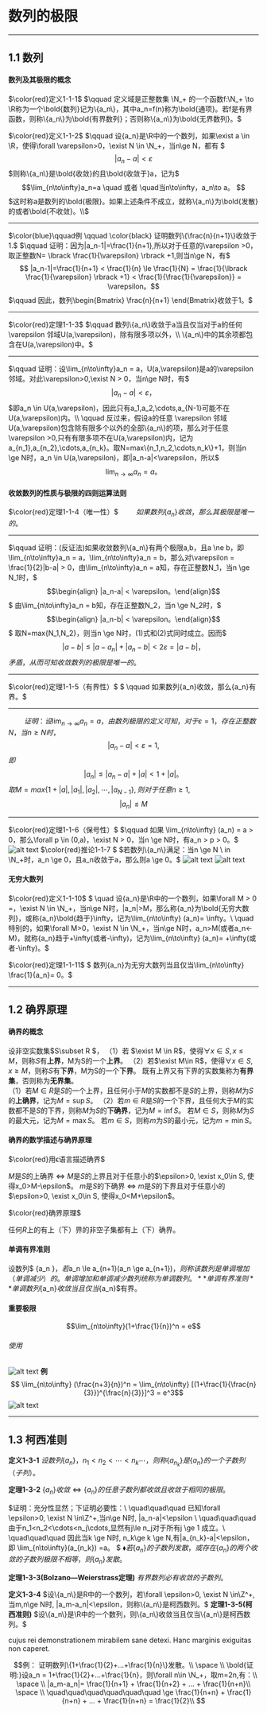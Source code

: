 # 数列的极限
***
## 1.1 数列
#### 数列及其极限的概念
$\color{red}定义1-1-1$ 
$\qquad 定义域是正整数集 \N_+ 的一个函数f:\N_+ \to \R称为一个\bold{数列}记为\{a_n\}，其中a_n=f(n)称为\bold{通项}。若f是有界函数，则称\{a_n\}为\bold{有界数列}；否则称\{a_n\}为\bold{无界数列}。$

$\color{red}定义1-1-2$ 
$\qquad 设\{a_n\}是\R中的一个数列，如果\exist a \in \R，使得\forall \varepsilon>0，\exist N \in \N_+，当n\ge N，都有 $
$$ |a_n-a| <\varepsilon $$
$则称\{a_n\}是\bold{收敛}的且\bold{收敛于}a，记为$
$$\lim_{n\to\infty}a_n=a \quad 或者 \quad当n\to\infty，a_n\to a。 $$
$这时称a是数列的\bold{极限}。如果上述条件不成立，就称\{a_n\}为\bold{发散}的或者\bold{不收敛}。\\$
***
$\color{blue}\qquad例 \qquad \color{black} 证明数列\{\frac{n}{n+1}\}收敛于1.$
$\qquad 证明：因为|a_n-1|=\frac{1}{n+1},所以对于任意的\varepsilon >0，取正整数N= \lbrack \frac{1}{\varepsilon} \rbrack +1,则当n\ge N，有$
$$ |a_n-1|=\frac{1}{n+1} < \frac{1}{n} \le \frac{1}{N} = \frac{1}{\lbrack \frac{1}{\varepsilon} \rbrack +1} < \frac{1}{\frac{1}{\varepsilon}} = \varepsilon。$$
$\qquad 因此，数列\begin{Bmatrix} \frac{n}{n+1} \end{Bmatrix}收敛于1。$
***
$\color{red}定理1-1-3$ 
$\qquad 数列\{a_n\}收敛于a当且仅当对于a的任何 \varepsilon 邻域U(a,\varepsilon)，除有限多项以外，\\ \{a_n\}中的其余项都包含在U(a,\varepsilon)中。$
***
$\qquad  证明：设\lim_{n\to\infty}a_n = a，U(a,\varepsilon)是a的\varepsilon邻域。对此\varepsilon>0,\exist N > 0，当n\ge N时，有$
$$ |a_n-a| < \varepsilon，$$
$即a_n \in U(a,\varepsilon)，因此只有a_1,a_2,\cdots,a_{N-1}可能不在U(a,\varepsilon)内。\\
\qquad 反过来，假设a的任意 \varepsilon 邻域U(a,\varepsilon)包含除有限多个以外的全部\{a_n\}的项，那么对于任意\varepsilon >0,只有有限多项不在U(a,\varepsilon)内，记为a_{n_1},a_{n_2},\cdots,a_{n_k}。取N=max\{n_1,n_2,\cdots,n_k\}+1，则当n \ge N时，a_n \in U(a,\varepsilon)，即|a_n-a|<\varepsilon，所以$
$$ \lim _{n\to\infty}a_n = a。$$

#### 收敛数列的性质与极限的四则运算法则
$\color{red}定理1-1-4（唯一性）$ 
$\qquad 如果数列\{a_n\}收敛，那么其极限是唯一的。$
***
$\qquad 证明：(反证法)如果收敛数列\{a_n\}有两个极限a,b，且a \ne b，即\lim_{n\to\infty}a_n = a，\lim_{n\to\infty}a_n = b，那么对\varepsilon = \frac{1}{2}|b-a| > 0，由\lim_{n\to\infty}a_n = a知，存在正整数N_1，当n \ge N_1时，$
$$\begin{align} |a_n-a| < \varepsilon。\end{align}$$
$ 由\lim_{n\to\infty}a_n = b知，存在正整数N_2，当n \ge N_2时，$
$$\begin{align} |a_n-b| < \varepsilon。\end{align}$$
$ 取N=max\{N_1,N_2\}，则当n \ge N时，(1)式和(2)式同时成立。因而$
$$ |a-b|\le |a-a_n|+|a_n-b|<2\varepsilon = |a-b|，$$
$矛盾，从而可知收敛数列的极限是唯一的。$
***
$\color{red}定理1-1-5（有界性）$ 
$ \qquad 如果数列\{a_n\}收敛，那么\{a_n\}有界。$
***
$\qquad 证明：设\lim_{n\to\infty}a_n = a，由数列极限的定义可知，对于\varepsilon =1 ，存在正整数N，当n\ge N时，$
$$ |a_n-a|<\varepsilon=1,$$
$即$
$$ |a_n|\le |a_n-a|+|a|<1+|a|。$$
$取M=max\{1+|a|,|a_1|,|a_2|,\cdots,|a_{N-1}\},则对于任意n\ge 1,$
$$ |a_n| \le M$$
***
$\color{red}定理1-1-6（保号性）$
$\qquad 如果 \lim_{n\to\infty} (a_n) = a > 0，那么\forall p \in (0,a)，\exist N > 0，当n \ge N时，有a_n > p > 0。$
![alt text](docs\1-1-5.png)
$\color{red}推论1-1-7 $ 
$若数列\{a_n\}满足：当n \ge N \ in \N_+时，a_n \ge 0，且a_n收敛于a，那么则a \ge 0。$
![alt text](docs\1-1-6.png)
![alt text](docs\1-1-7.png)

#### 无穷大数列
$\color{red}定义1-1-10$ 
$ \quad 设\{a_n\}是\R中的一个数列，如果\forall M > 0 =，\exist N \in \N_+，当n\ge N时，|a_n|>M，那么称\{a_n\}为\bold{无穷大数列}，或称\{a_n\}\bold{趋于}\infty，记为\lim_{n\to\infty} (a_n)= \infty。\\
\quad 特别的，如果\forall M>0，\exist N \in \N_+，当n\ge N时，a_n>M(或者a_n<-M)，就称\{a_n\}趋于+\infty(或者-\infty)，记为\lim_{n\to\infty} (a_n)= +\infty(或者-\infty)。$

$\color{red}定理1-1-11$ $ 数列\{a_n\}为无穷大数列当且仅当\lim_{n\to\infty} \frac{1}{a_n}= 0。$ 
<hr>

## 1.2  确界原理
#### 确界的概念 

设非空实数集$S\subset R $，
（1）若 $\exist M \in R$，使得$\forall x\in S,x\le M$，则称$S$有**上界**，M为S的一个**上界**。
（2）若$\exist M\in R$，使得$\forall x\in S,x\ge M$，则称$S$有**下界**，M为S的一个**下界**。
既有上界又有下界的实数集称为**有界集**，否则称为**无界集**。
<br>
（1）若$M \in R$是$S$的一个上界，且任何小于$M$的实数都不是$S$的上界，则称$M$为$S$的**上确界**，记为$M=\sup S$。
（2）若$m \in R$是$S$的一个下界，且任何大于$M$的实数都不是$S$的下界，则称$M$为$S$的**下确界**，记为$M=\inf S$。
若$M \in S$，则称$M$为$S$的最大元，记为$M= \max S$。
若$m \in S$，则称$m$为$S$的最小元，记为$m= \min S$。

#### 确界的数学描述与确界原理
$\color{red}用ϵ语言描述确界$

$M$是$S$的上确界 $\Leftrightarrow$ $M$是$S$的上界且对于任意小的$\epsilon>0, \exist x_0\in S, 使得x_0>M-\epsilon$。
$m$是$S$的下确界 $\Leftrightarrow$ $m$是$S$的下界且对于任意小的$\epsilon>0, \exist x_0\in S, 使得x_0<M+\epsilon$。

$\color{red}确界原理$

任何$R$上的有上（下）界的非空子集都有上（下）确界。

#### 单调有界准则
设数列$ \{a_n \}$，若$a_n \le  a_{n+1}$($a_n \ge a_{n+1}$)，则称该数列是单调增加（单调减少）的。单调增加和单调减少数列统称为单调数列。
**单调有界准则** 单调数列$\{a_n\}$收敛当且仅当$\{a_n\}$有界。

#### 重要极限
$$\lim_{n\to\infty}(1+\frac{1}{n})^n = e$$

###### 使用
![alt text](docs\1-1.png)
**例**
$$ \lim_{n\to\infty} (\frac{n+3}{n})^n = \lim_{n\to\infty} [(1+\frac{1}{\frac{n}{3}})^{\frac{n}{3}}]^3 = e^3$$
![alt text](docs\1-2.png)
<hr>

## 1.3  柯西准则

**定义1-3-1** $设数列\{a_n\}，n_1<n_2<\cdots<n_k\cdots，则称\{a_{n_k}\}是\{a_n\}的一个子数列（子列）。$

**定理1-3-2** $\{a_n\}收敛 \Leftrightarrow\{a_n\}的任意子数列都收敛且收敛于相同的极限。$

$证明：充分性显然；下证明必要性：\\
\quad\quad\quad 已知\forall \epsilon>0, \exist N \in\Z^+,当n\ge N时, |a_n-a|<\epsilon \\
\quad\quad\quad 由于n_1<n_2<\cdots<n_j\cdots,显然有j\le n_j对于所有j \ge 1 成立。\\
\quad\quad\quad 因此当k \ge N时, n_k\ge k \ge N,有|a_{n_k}-a|<\epsilon，即 \lim_{n\to\infty}(a_{n_k}) =a。
$
$\blacklozenge 若\{a_n\}的子数列发散，或存在\{a_n\}的两个收敛的子数列极限不相等，则\{a_n\}发散。$

**定理1-3-3(Bolzano—Weierstrass定理)** $有界数列必有收敛的子数列。$
<br>

**定义1-3-4** $设\{a_n\}是R中的一个数列，若\forall \epsilon>0, \exist N \in\Z^+,当m,n\ge N时, |a_m-a_n|<\epsilon，则称\{a_n\}是柯西数列。$
**定理1-3-5(柯西准则)** $设\{a_n\}是\R中的一个数列，则\{a_n\}收敛当且仅当\{a_n\}是柯西数列。$
 <p>cujus rei demonstrationem mirabilem sane detexi. Hanc marginis exiguitas non caperet.</p>

$$例： 证明数列\{1+\frac{1}{2}+...+\frac{1}{n}\}发散。\\ \space \\
 \bold{证明:}设a_n = 1+\frac{1}{2}+...+\frac{1}{n}，则\forall n\in \N_+，取m=2n,有：\\ \space \\
|a_m-a_n|= \frac{1}{n+1} + \frac{1}{n+2} + ... + \frac{1}{n+n}\\ \space \\
\quad\quad\quad\quad\quad\quad  \ge \frac{1}{n+n} + \frac{1}{n+n} + ... + \frac{1}{n+n} = \frac{1}{2}\\
$$

